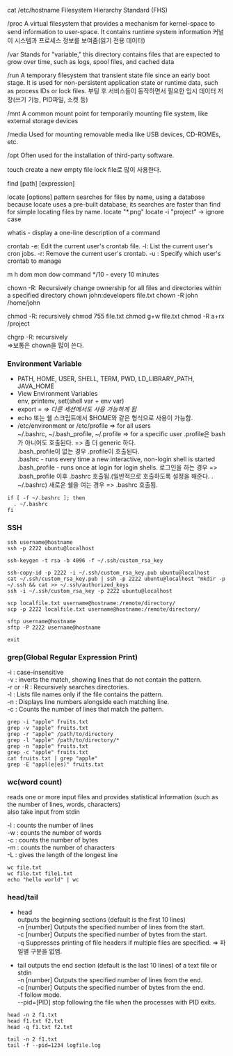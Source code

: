 cat /etc/hostname
Filesystem Hierarchy Standard (FHS)

/proc 
A virtual filesystem that provides a mechanism for kernel-space to send information to user-space.
It contains runtime system information 
커널이 시스템과 프로세스 정보를 보여줌(읽기 전용 데이터)

/var
Stands for "variable," this directory contains files that are expected to grow over time, 
such as logs, spool files, and cached data

/run
A temporary filesystem that transient state file since an early boot stage. 
It is used for non-persistent application state or runtime data, such as process IDs or lock files.
부팅 후 서비스들이 동작하면서 필요한 임시 데이터 저장(쓰기 기능, PID파일, 소켓 등) 

/mnt
A common mount point for temporarily mounting file system, like external storage devices

/media
Used for mounting removable media like USB devices, CD-ROMEs, etc.

/opt
Often used for the installation of third-party software.

touch 
create a new empty file 
lock file로 많이 사용한다. 

find [path] [expression]

locate [options] pattern 
searches for files by name, using a database 
because locate uses a pre-built database, its searches are faster than find for simple locating files by name.
locate "*.png"
locate -i "project" -> ignore case

whatis - display a one-line description of a command 

crontab 
-e: Edit the current user's crontab file.
-l: List the current user's cron jobs.
-r: Remove the current user's crontab.
-u <user>: Specify which user's crontab to manage 

m h dom mon dow    command
*/10 - every 10 minutes 

chown
-R: Recursively change ownership for all files and directories within a specified directory
chown john:developers file.txt
chown -R john /home/john

chmod
-R: recursively 
chmod 755 file.txt
chmod g+w file.txt
chmod -R a+rx /project

chgrp 
-R: recursively  
=>보통은 chown을 많이 쓴다. 

### Environment Variable  
- PATH, HOME, USER, SHELL, TERM, PWD, LD_LIBRARY_PATH, JAVA_HOME
- View Environment Variables   
env, printenv, set(shell var + env var)
- export <VAR>=<VALUE> => 다른 세션에서도 사용 가능하게 됨
- echo 또는 쉘 스크립트에서 $HOME와 같은 형식으로 사용이 가능함.
- /etc/environment or /etc/profile => for all users  
~/.bashrc, ~/.bash_profile, ~/.profile => for a specific user
.profile은 bash가 아니어도 호출된다. => 좀 더 generic 하다.    
.bash_profile이 없는 경우 .profile이 호출된다.  
.bashrc - runs every time a new interactive, non-login shell is started
.bash_profile - runs once at login for login shells.
로그인을 하는 경우 => .bash_profile 이후 .bashrc 호출됨.(일반적으로 호출하도록 설정을 해준다. . ~/.bashrc) 
새로운 쉘을 여는 경우 => .bashrc 호출됨.
```
if [ -f ~/.bashrc ]; then
  . ~/.bashrc
fi
```

### SSH  
```
ssh username@hostname
ssh -p 2222 ubuntu@localhost

ssh-keygen -t rsa -b 4096 -f ~/.ssh/custom_rsa_key

ssh-copy-id -p 2222 -i ~/.ssh/custom_rsa_key.pub ubuntu@localhost
cat ~/.ssh/custom_rsa_key.pub | ssh -p 2222 ubuntu@localhost "mkdir -p ~/.ssh && cat >> ~/.ssh/authorized_keys
ssh -i ~/.ssh/custom_rsa_key -p 2222 ubuntu@localhost

scp localfile.txt username@hostname:/remote/directory/
scp -p 2222 localfile.txt username@hostname:/remote/directory/

sftp username@hostname
sftp -P 2222 username@hostname

exit
```

### grep(Global Regular Expression Print)  
\-i : case-insensitive  
\-v : inverts the match, showing lines that do not contain the pattern.  
\-r or \-R : Recursively searches directories.  
\-l : Lists file names only if the file contains the pattern.  
\-n : Displays line numbers alongside each matching line.  
\-c : Counts the number of lines that match the pattern.  

```
grep -i "apple" fruits.txt
grep -v "apple" fruits.txt
grep -r "apple" /path/to/directory
grep -l "apple" /path/to/directory/*
grep -n "apple" fruits.txt
grep -c "apple" fruits.txt
cat fruits.txt | grep "apple"
grep -E "appl(e|es)" fruits.txt
```

### wc(word count)  
reads one or more input files and provides statistical information (such as the number of lines, words, characters)  
also take input from stdin  

\-l : counts the number of lines  
\-w : counts the number of words  
\-c : counts the number of bytes  
\-m : counts the number of characters  
\-L : gives the length of the longest line  

```
wc file.txt
wc file.txt file1.txt
echo "hello world" | wc
```

### head/tail  
- head  
outputs the beginning sections (default is the first 10 lines)  
\-n \[number\] Outputs the specified number of lines from the start.   
\-c \[number\] Outputs the specified number of bytes from the start.   
\-q Suppresses printing of file headers if multiple files are specified.  => 파일별 구분을 없앰.   

- tail
outputs the end section (default is the last 10 lines) of a text file or stdin  
\-n \[number\] Outputs the specified number of lines from the end.  
\-c \[number\] Outputs the specified number of bytes from the end.  
\-f follow mode.  
\-\-pid=\[PID\] stop following the file when the processes with PID exits.   

```
head -n 2 f1.txt
head f1.txt f2.txt
head -q f1.txt f2.txt

tail -n 2 f1.txt
tail -f --pid=1234 logfile.log
```

